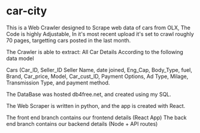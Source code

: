 # car-city

This is a Web Crawler designed to Scrape web data of cars from OLX, 
The Code is highly Adjustable, In it's most recent upload it's set to crawl roughly 70 pages, 
targetting cars posted in the last month.

The Crawler is able to extract:
All Car Details According to the following data model

Cars
(Car_ID, Seller_ID
Seller Name, date joined, Eng_Cap, Body_Type, fuel, Brand, Car_price, Model, Car_cust_ID,
Payment Options, Ad Type, Milage, Transmission Type, and payment method.

The DataBase was hosted db4free.net, and created using my SQL.

The Web Scraper is written in python, and the app is created with React.

The front end branch  contains our frontend details (React App)
The back end branch contains our backend details (Node + API routes)
